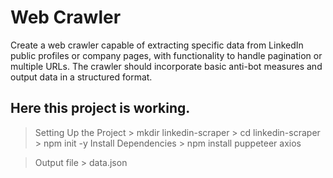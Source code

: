 
# Web Crawler

Create a web crawler capable of extracting specific data from LinkedIn public profiles or company pages, with functionality to handle pagination or multiple URLs. The crawler should incorporate basic anti-bot measures and output data in a structured format.

## Here this project is working.

> Setting Up the Project
        > mkdir linkedin-scraper
        > cd linkedin-scraper
        > npm init -y
> Install Dependencies
        > npm install puppeteer axios

> Output file
        > data.json
 




